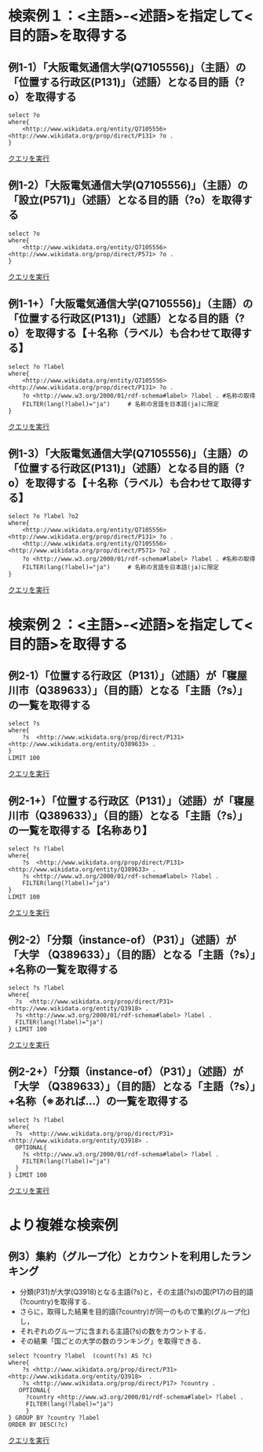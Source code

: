 # 検索例１：<主語>-<述語>を指定して<目的語>を取得する
## 例1-1）「大阪電気通信大学(Q7105556)」（主語）の「位置する行政区(P131)」（述語）となる目的語（?o）を取得する　
```
select ?o
where{
    <http://www.wikidata.org/entity/Q7105556>  <http://www.wikidata.org/prop/direct/P131> ?o .
}
```
[クエリを実行](https://w.wiki/aMq)

## 例1-2）「大阪電気通信大学(Q7105556)」（主語）の「設立(P571)」（述語）となる目的語（?o）を取得する　
```
select ?o
where{
    <http://www.wikidata.org/entity/Q7105556>  <http://www.wikidata.org/prop/direct/P571> ?o .
}
```
[クエリを実行](https://w.wiki/aMs)

## 例1-1+）「大阪電気通信大学(Q7105556)」（主語）の「位置する行政区(P131)」（述語）となる目的語（?o）を取得する【＋名称（ラベル）も合わせて取得する】　
```
select ?o ?label
where{
    <http://www.wikidata.org/entity/Q7105556>  <http://www.wikidata.org/prop/direct/P131> ?o .
    ?o <http://www.w3.org/2000/01/rdf-schema#label> ?label . #名称の取得
    FILTER(lang(?label)="ja")     # 名称の言語を日本語(ja)に限定
}
```
[クエリを実行](https://w.wiki/aMz)

## 例1-3）「大阪電気通信大学(Q7105556)」（主語）の「位置する行政区(P131)」（述語）となる目的語（?o）を取得する【＋名称（ラベル）も合わせて取得する】　
```
select ?o ?label ?o2
where{
    <http://www.wikidata.org/entity/Q7105556> <http://www.wikidata.org/prop/direct/P131> ?o .
    <http://www.wikidata.org/entity/Q7105556> <http://www.wikidata.org/prop/direct/P571> ?o2 .
    ?o <http://www.w3.org/2000/01/rdf-schema#label> ?label . #名称の取得
    FILTER(lang(?label)="ja")     # 名称の言語を日本語(ja)に限定
}
```
[クエリを実行](https://w.wiki/aN7)



# 検索例２：<主語>-<述語>を指定して<目的語>を取得する
## 例2-1）「位置する行政区（P131）」（述語）が「寝屋川市（Q389633）」（目的語）となる「主語（?s）」の一覧を取得する　　
```
select ?s
where{
    ?s  <http://www.wikidata.org/prop/direct/P131> <http://www.wikidata.org/entity/Q389633> .
}
LIMIT 100
```
[クエリを実行](https://w.wiki/aMv)

## 例2-1+）「位置する行政区（P131）」（述語）が「寝屋川市（Q389633）」（目的語）となる「主語（?s）」の一覧を取得する【名称あり】　　
```
select ?s ?label
where{
    ?s  <http://www.wikidata.org/prop/direct/P131> <http://www.wikidata.org/entity/Q389633> .
    ?s <http://www.w3.org/2000/01/rdf-schema#label> ?label . 
    FILTER(lang(?label)="ja")
}
LIMIT 100
```
[クエリを実行](https://w.wiki/aNP)


## 例2-2）「分類（instance-of）（P31）」（述語）が「大学 （Q389633）」（目的語）となる「主語（?s）」+名称の一覧を取得する　　
```
select ?s ?label
where{
  ?s  <http://www.wikidata.org/prop/direct/P31> <http://www.wikidata.org/entity/Q3918> .
  ?s <http://www.w3.org/2000/01/rdf-schema#label> ?label . 
  FILTER(lang(?label)="ja")
} LIMIT 100

```
[クエリを実行](https://w.wiki/aNQ)

## 例2-2+）「分類（instance-of）（P31）」（述語）が「大学 （Q389633）」（目的語）となる「主語（?s）」+名称（※あれば…）の一覧を取得する　　
```
select ?s ?label
where{
  ?s  <http://www.wikidata.org/prop/direct/P31> <http://www.wikidata.org/entity/Q3918> .
  OPTIONAL{
    ?s <http://www.w3.org/2000/01/rdf-schema#label> ?label . 
    FILTER(lang(?label)="ja")
  }
} LIMIT 100
```
[クエリを実行](https://w.wiki/aNS)

# より複雑な検索例
## 例3）集約（グループ化）とカウントを利用したランキング
- 分類(P31)が大学(Q3918)となる主語(?s)と，その主語(?s)の国(P17)の目的語(?country)を取得する．
- さらに，取得した結果を目的語(?country)が同一のもので集約(グループ化)し，
- それぞれのグループに含まれる主語(?s)の数をカウントする．
- その結果「国ごとの大学の数のランキング」を取得できる．　　
```
select ?country ?label  (count(?s) AS ?c) 
where{
    ?s <http://www.wikidata.org/prop/direct/P31> <http://www.wikidata.org/entity/Q3918>  .
    ?s <http://www.wikidata.org/prop/direct/P17> ?country .
   OPTIONAL{
     ?country <http://www.w3.org/2000/01/rdf-schema#label> ?label . 
     FILTER(lang(?label)="ja")
     }
} GROUP BY ?country ?label
ORDER BY DESC(?c) 
```
[クエリを実行](https://w.wiki/aNU)











